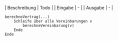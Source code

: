 | Beschreibung | Todo |
| Eingabe | - |
| Ausgabe | - |
```
berechneVertrag(...)
    Schleife über alle Vereinbarungen v
        berechneVereinbarung(v)
    Ende
Ende
```
